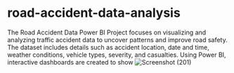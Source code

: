 # road-accident-data-analysis
The Road Accident Data Power BI Project focuses on visualizing and analyzing traffic accident data to uncover patterns and improve road safety. The dataset includes details such as accident location, date and time, weather conditions, vehicle types, severity, and casualties. Using Power BI, interactive dashboards are created to show
![Screenshot (201)](https://github.com/user-attachments/assets/282b57f4-3944-492b-ae3d-072ec14f4d23)

